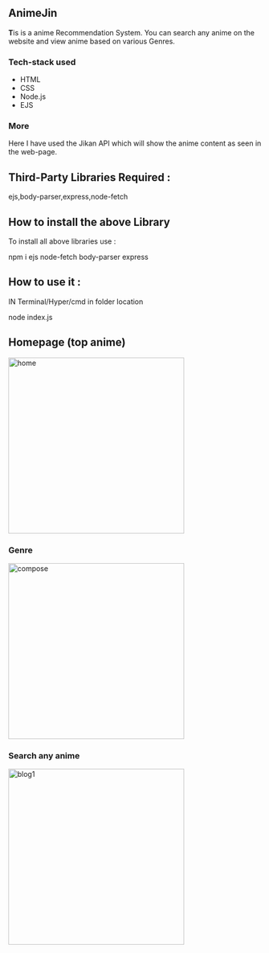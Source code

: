 ## AnimeJin

<b>T</b>is is a anime Recommendation System. You can search any anime on the website and view anime based on various Genres.

### Tech-stack used

- HTML
- CSS
- Node.js
- EJS



### More
Here I have used the Jikan API which will show the anime content as seen in the web-page.


## Third-Party Libraries Required :

ejs,body-parser,express,node-fetch

## How to install the above Library

To install all above libraries use :

npm i ejs node-fetch body-parser express


## How to use it :

IN Terminal/Hyper/cmd in folder location


node index.js           

## Homepage (top anime)

  <img src="Images/Homepage.PN" width="350" title="home">

### Genre

 <img src="Images/Genre.PNG" width="350" title="compose">

### Search any anime

 <img src="Images/Search.png" width="350" title="blog1">
